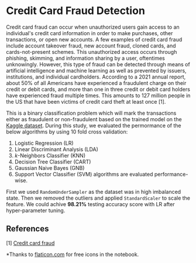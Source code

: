 # Credit Card Fraud Detection 

Credit card fraud can occur when unauthorized users gain access to an individual's credit card information in order to make purchases, other transactions, or open new accounts. A few examples of credit card fraud include account takeover fraud, new account fraud, cloned cards, and cards-not-present schemes. This unauthorized access occurs through phishing, skimming, and information sharing by a user, oftentimes unknowingly. However, this type of fraud can be detected through means of artificial intelligence and machine learning as well as prevented by issuers, institutions, and individual cardholders. According to a 2021 annual report, about 50% of all Americans have experienced a fraudulent charge on their credit or debit cards, and more than one in three credit or debit card holders have experienced fraud multiple times. This amounts to 127 million people in the US that have been victims of credit card theft at least once [1].

This is a binary classification problem which will mark the transactions either as fraudulent or non-fraudulent based on the trained model on the [Kaggle dataset](https://www.kaggle.com/datasets/yashpaloswal/fraud-detection-credit-card). 
During this study, we evaluated the permormance of the below algorithms by using 10 fold cross validation:

1. Logistic Regression (LR)
2. Linear Discriminant Analysis (LDA)
3. $k$-Neighbors Classifier (KNN)
4. Decision Tree Classifier (CART)
5. Gaussian Naive Bayes (GNB) 
6. Support Vector Classifier (SVM) algorithms are evaluated performance-wise.

First we used `RandomUnderSampler` as the dataset was in high imbalanced state. Then we removed the outliers and applied `StandardScaler` to scale the feature. We could achive **98.21%** testing accuracy score with LR after hyper-parameter tuning. 


## References

[1] [Credit card fraud](https://en.wikipedia.org/wiki/Credit_card_fraud)


*Thanks to [flaticon.com](https://www.flaticon.com/) for free icons in the notebook.
